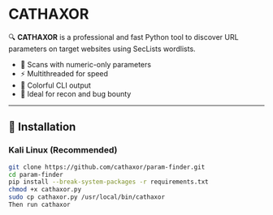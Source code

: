 # CATHAXOR

🔍 **CATHAXOR** is a professional and fast Python tool to discover URL parameters on target websites using SecLists wordlists.

- 🎯 Scans with numeric-only parameters
- ⚡ Multithreaded for speed
- 🎨 Colorful CLI output
- 🔐 Ideal for recon and bug bounty

---

## 🔧 Installation

### Kali Linux (Recommended)

```bash
git clone https://github.com/cathaxor/param-finder.git
cd param-finder
pip install --break-system-packages -r requirements.txt
chmod +x cathaxor.py
sudo cp cathaxor.py /usr/local/bin/cathaxor
Then run cathaxor
